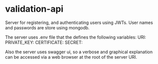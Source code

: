 # validation-api
Server for registering, and authenticating users using JWTs. User names and passwords are store using mongodb.

The server uses .env file that the defines the following variables:
  URI: <uri to mongoDB server>
  PRIVATE_KEY: <private key for https>
  CERTIFICATE: <certificate for https>
  SECRET: <secret for signing and verifying JWTs>
  
Also the server uses swagger ui, so a verbose and graphical explanation can be accessed via a web browser at the root of the server URI.
